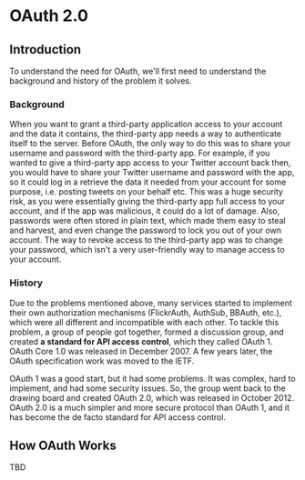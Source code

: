 # OAuth 2.0

## Introduction

To understand the need for OAuth, we'll first need to understand the background and history of the problem it solves.

### Background

When you want to grant a third-party application access to your account and the data it contains, the third-party app needs a way to authenticate itself to the server. Before OAuth, the only way to do this was to share your username and password with the third-party app. For example, if you wanted to give a third-party app access to your Twitter account back then, you would have to share your Twitter username and password with the app, so it could log in a retrieve the data it needed from your account for some purpose, i.e. posting tweets on your behalf etc. This was a huge security risk, as you were essentially giving the third-party app full access to your account, and if the app was malicious, it could do a lot of damage. Also, passwords were often stored in plain text, which made them easy to steal and harvest, and even change the password to lock you out of your own account. The way to revoke access to the third-party app was to change your password, which isn't a very user-friendly way to manage access to your account.

### History

Due to the problems mentioned above, many services started to implement their own authorization mechanisms (FlickrAuth, AuthSub, BBAuth, etc.), which were all different and incompatible with each other. To tackle this problem, a group of people got together, formed a discussion group, and created **a standard for API access control**, which they called OAuth 1. OAuth Core 1.0 was released in December 2007. A few years later, the OAuth specification work was moved to the IETF.

OAuth 1 was a good start, but it had some problems. It was complex, hard to implement, and had some security issues. So, the group went back to the drawing board and created OAuth 2.0, which was released in October 2012. OAuth 2.0 is a much simpler and more secure protocol than OAuth 1, and it has become the de facto standard for API access control.

## How OAuth Works

TBD
